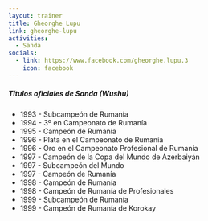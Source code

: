 ```yaml
---
layout: trainer
title: Gheorghe Lupu
link: gheorghe-lupu
activities:
  - Sanda
socials:
  - link: https://www.facebook.com/gheorghe.lupu.3
    icon: facebook
---
```

<h5>Títulos oficiales de Sanda (Wushu)</h5>
<ul>
  <li>1993 - Subcampeón de Rumanía</li>
  <li>1994 - 3º en Campeonato de Rumanía</li>
  <li>1995 - Campeón de Rumanía</li>
  <li>1996 - Plata en el Campeonato de Rumanía</li>
  <li>1996 - Oro en el Campeonato Profesional de Rumanía</li>
  <li>1997 - Campeón de la Copa del Mundo de Azerbaiyán</li>
  <li>1997 - Subcampeón del Mundo</li>
  <li>1997 - Campeón de Rumanía</li>
  <li>1998 - Campeón de Rumanía</li>
  <li>1998 - Campeón de Rumanía de Profesionales</li>
  <li>1999 - Subcampeón de Rumanía</li>
  <li>1999 - Campeón de Rumanía de Korokay</li>
</ul>

